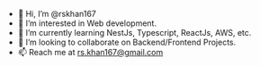 - 👋 Hi, I’m @rskhan167
- 👀 I’m interested in Web development.
- 🌱 I’m currently learning NestJs, Typescript, ReactJs, AWS, etc.
- 💞️ I’m looking to collaborate on Backend/Frontend Projects.
- 📫 Reach me at rs.khan167@gmail.com

<!---
rskhan167/rskhan167 is a ✨ special ✨ repository because its `README.md` (this file) appears on your GitHub profile.
You can click the Preview link to take a look at your changes.
--->
